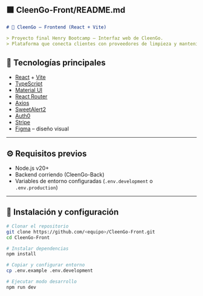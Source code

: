 ## 🟩 **CleenGo-Front/README.md**

```md
# 💚 CleenGo – Frontend (React + Vite)

> Proyecto final Henry Bootcamp – Interfaz web de CleenGo.  
> Plataforma que conecta clientes con proveedores de limpieza y mantenimiento.
```

## 🚀 Tecnologías principales

- [React](https://react.dev/) + [Vite](https://vitejs.dev/)
- [TypeScript](https://www.typescriptlang.org/)
- [Material UI](https://mui.com/)
- [React Router](https://reactrouter.com/)
- [Axios](https://axios-http.com/)
- [SweetAlert2](https://sweetalert2.github.io/)
- [Auth0](https://auth0.com/)
- [Stripe](https://stripe.com/)
- [Figma](https://www.figma.com/) – diseño visual

---

## ⚙️ Requisitos previos

- Node.js v20+
- Backend corriendo (CleenGo-Back)
- Variables de entorno configuradas (`.env.development` o `.env.production`)

---

## 🔧 Instalación y configuración

```bash
# Clonar el repositorio
git clone https://github.com/<equipo>/CleenGo-Front.git
cd CleenGo-Front

# Instalar dependencias
npm install

# Copiar y configurar entorno
cp .env.example .env.development

# Ejecutar modo desarrollo
npm run dev
```
